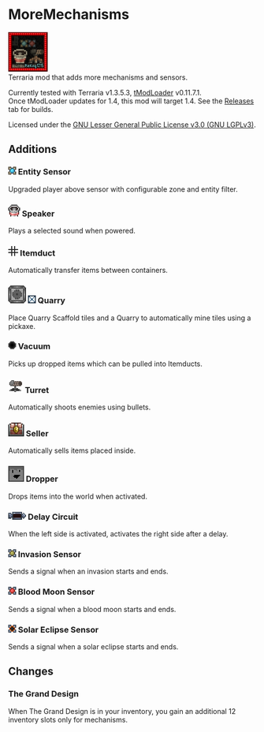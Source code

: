 # MoreMechanisms
![icon.png](icon.png)<br>
Terraria mod that adds more mechanisms and sensors.

Currently tested with Terraria v1.3.5.3, [tModLoader](https://github.com/tModLoader/tModLoader/) v0.11.7.1.<br>
Once tModLoader updates for 1.4, this mod will target 1.4.
See the [Releases](https://github.com/PieKing1215/MoreMechanisms/releases) tab for builds.

Licensed under the [GNU Lesser General Public License v3.0 (GNU LGPLv3)](LICENSE).

## Additions

### ![EntitySensorItem.png](Items/EntitySensorItem.png) Entity Sensor
Upgraded player above sensor with configurable zone and entity filter.
  
### ![SpeakerItem.png](Items/SpeakerItem.png) Speaker
Plays a selected sound when powered.
  
### ![ItemDuctItem.png](Items/ItemDuctItem.png) Itemduct
Automatically transfer items between containers.
  
### ![QuarryItem.png](Items/QuarryItem.png) ![QuarryScaffoldItem.png](Items/QuarryScaffoldItem.png) Quarry
Place Quarry Scaffold tiles and a Quarry to automatically mine tiles using a pickaxe.
  
### ![VacuumItem.png](Items/VacuumItem.png) Vacuum
Picks up dropped items which can be pulled into Itemducts.
  
### ![TurretItem.png](Items/TurretItem.png) Turret
Automatically shoots enemies using bullets.
  
### ![SellerItem.png](Items/SellerItem.png) Seller
Automatically sells items placed inside.
  
### ![DropperItem.png](Items/DropperItem.png) Dropper
Drops items into the world when activated.

### ![DelayCircuitItem.png](Items/DelayCircuitItem.png) Delay Circuit
When the left side is activated, activates the right side after a delay.
  
### ![InvasionSensorItem.png](Items/InvasionSensorItem.png) Invasion Sensor
Sends a signal when an invasion starts and ends.
  
### ![BloodMoonSensorItem.png](Items/BloodMoonSensorItem.png) Blood Moon Sensor
Sends a signal when a blood moon starts and ends.
  
### ![SolarEclipseSensorItem.png](Items/SolarEclipseSensorItem.png) Solar Eclipse Sensor
Sends a signal when a solar eclipse starts and ends.

## Changes
### The Grand Design
When The Grand Design is in your inventory, you gain an additional 12 inventory slots only for mechanisms.
